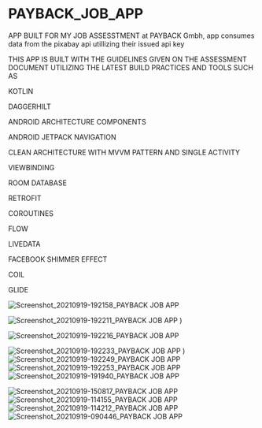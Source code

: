 # PAYBACK_JOB_APP
APP BUILT FOR MY JOB ASSESSTMENT at PAYBACK Gmbh, app consumes data from the pixabay api utillizing their issued api key

THIS APP IS BUILT WITH THE GUIDELINES GIVEN ON THE ASSESSMENT DOCUMENT UTILIZING THE LATEST BUILD PRACTICES AND TOOLS SUCH AS

KOTLIN

DAGGERHILT

ANDROID ARCHITECTURE COMPONENTS

ANDROID JETPACK NAVIGATION

CLEAN ARCHITECTURE WITH MVVM PATTERN AND SINGLE ACTIVITY

VIEWBINDING

ROOM DATABASE

RETROFIT

COROUTINES

FLOW

LIVEDATA

FACEBOOK SHIMMER EFFECT

COIL

GLIDE





![Screenshot_20210919-192158_PAYBACK JOB APP](https://user-images.githubusercontent.com/44091450/133938679-1dbaf613-7339-41b0-9534-4631ab91a0ea.jpg)

![Screenshot_20210919-192211_PAYBACK JOB APP](https://user-images.githubusercontent.com/44091450/133938645-95f323e2-204b-4b33-b0a4-be8613b0c45e.jpg)
)

![Screenshot_20210919-192216_PAYBACK JOB APP](https://user-images.githubusercontent.com/44091450/133938565-13cc30e9-9368-4066-afcc-2ae45d38abd2.jpg)

![Screenshot_20210919-192233_PAYBACK JOB APP](https://user-images.githubusercontent.com/44091450/133938533-f3503638-0264-4e31-af52-91cf8f5fc923.jpg)
)
![Screenshot_20210919-192249_PAYBACK JOB APP](https://user-images.githubusercontent.com/44091450/133938537-f795af0e-4218-4160-87c3-116988d77d86.jpg)
![Screenshot_20210919-192253_PAYBACK JOB APP](https://user-images.githubusercontent.com/44091450/133938538-891770ab-ad7b-480f-9541-17305e0f26fe.jpg)
![Screenshot_20210919-191940_PAYBACK JOB APP](https://user-images.githubusercontent.com/44091450/133938541-76154dce-3e7f-4f91-8724-1a87382a645b.jpg)

![Screenshot_20210919-150817_PAYBACK JOB APP](https://user-images.githubusercontent.com/44091450/133938544-ab64c428-79ae-4b59-bfc4-c1cbf5b4c379.jpg)
![Screenshot_20210919-114155_PAYBACK JOB APP](https://user-images.githubusercontent.com/44091450/133938550-d9442256-5e7a-400a-8379-28dc81e85254.jpg)
![Screenshot_20210919-114212_PAYBACK JOB APP](https://user-images.githubusercontent.com/44091450/133938556-dad59192-2281-4e1d-835a-6c04aa682fad.jpg)
![Screenshot_20210919-090446_PAYBACK JOB APP](https://user-images.githubusercontent.com/44091450/133938558-89c1527e-2f19-451f-a5d2-a10d44762100.jpg)



